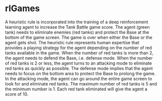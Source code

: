 # rlGames

A heuristic rule is incorporated into the training of a deep reinforcement learning agent to increase the Tank Battle game score. The agent (green tank) needs to eliminate enemies (red tanks) and protect the Base at the bottom of the game screen. The game is over when either the Base or the agent gets shot. The heuristic rule represents human expertise that provides a playing strategy for the agent depending on the number of red tanks available in the game. When the number of red tanks is more than 2, the agent needs to defend the Base, i.e. defense mode. When the number of red tanks is 2 or less, the agent turns to an attacking mode to eliminate red tanks as quickly as possible. The defense mode implies that the agent needs to focus on the bottom area to protect the Base to prolong the game. In the attacking mode, the agent can go around the entire game screen to look for and eliminate red tanks. The maximum number of red tanks is 5 and the minimum number is 1. Each red tank eliminated will give the agent a score of 10.
